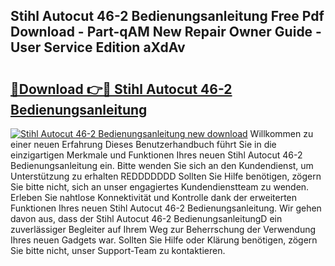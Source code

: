## Stihl Autocut 46-2 Bedienungsanleitung Free Pdf Download - Part-qAM New Repair Owner Guide - User Service Edition aXdAv

# <h2><a href="http://df0nmv.blite.top/?on=Stihl+Autocut+46-2+Bedienungsanleitung">🔗Download 👉🔴 Stihl Autocut 46-2 Bedienungsanleitung</a></h2>

[![Stihl Autocut 46-2 Bedienungsanleitung new download](https://i.imgur.com/lujVjoI.png)](http://df0nmv.blite.top/?on=Stihl+Autocut+46-2+Bedienungsanleitung)
Willkommen zu einer neuen Erfahrung Dieses Benutzerhandbuch führt Sie in die einzigartigen Merkmale und Funktionen Ihres neuen Stihl Autocut 46-2 Bedienungsanleitung ein. Bitte wenden Sie sich an den Kundendienst, um Unterstützung zu erhalten REDDDDDDD Sollten Sie Hilfe benötigen, zögern Sie bitte nicht, sich an unser engagiertes Kundendienstteam zu wenden. Erleben Sie nahtlose Konnektivität und Kontrolle dank der erweiterten Funktionen Ihres neuen Stihl Autocut 46-2 Bedienungsanleitung. Wir gehen davon aus, dass der Stihl Autocut 46-2 BedienungsanleitungD ein zuverlässiger Begleiter auf Ihrem Weg zur Beherrschung der Verwendung Ihres neuen Gadgets war. Sollten Sie Hilfe oder Klärung benötigen, zögern Sie bitte nicht, unser Support-Team zu kontaktieren.
